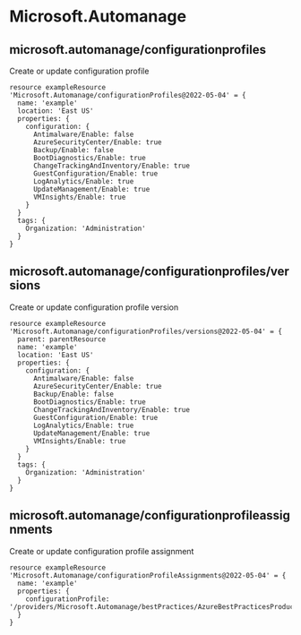 # Microsoft.Automanage

## microsoft.automanage/configurationprofiles

Create or update configuration profile
```bicep
resource exampleResource 'Microsoft.Automanage/configurationProfiles@2022-05-04' = {
  name: 'example'
  location: 'East US'
  properties: {
    configuration: {
      Antimalware/Enable: false
      AzureSecurityCenter/Enable: true
      Backup/Enable: false
      BootDiagnostics/Enable: true
      ChangeTrackingAndInventory/Enable: true
      GuestConfiguration/Enable: true
      LogAnalytics/Enable: true
      UpdateManagement/Enable: true
      VMInsights/Enable: true
    }
  }
  tags: {
    Organization: 'Administration'
  }
}
```

## microsoft.automanage/configurationprofiles/versions

Create or update configuration profile version
```bicep
resource exampleResource 'Microsoft.Automanage/configurationProfiles/versions@2022-05-04' = {
  parent: parentResource 
  name: 'example'
  location: 'East US'
  properties: {
    configuration: {
      Antimalware/Enable: false
      AzureSecurityCenter/Enable: true
      Backup/Enable: false
      BootDiagnostics/Enable: true
      ChangeTrackingAndInventory/Enable: true
      GuestConfiguration/Enable: true
      LogAnalytics/Enable: true
      UpdateManagement/Enable: true
      VMInsights/Enable: true
    }
  }
  tags: {
    Organization: 'Administration'
  }
}
```

## microsoft.automanage/configurationprofileassignments

Create or update configuration profile assignment
```bicep
resource exampleResource 'Microsoft.Automanage/configurationProfileAssignments@2022-05-04' = {
  name: 'example'
  properties: {
    configurationProfile: '/providers/Microsoft.Automanage/bestPractices/AzureBestPracticesProduction'
  }
}
```
